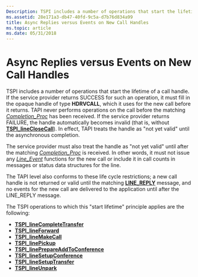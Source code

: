 ```yaml
---
Description: TSPI includes a number of operations that start the lifetime of a call handle.
ms.assetid: 28e171a3-db47-40fd-9c5a-d7b76d834a99
title: Async Replies versus Events on New Call Handles
ms.topic: article
ms.date: 05/31/2018
---
```


# Async Replies versus Events on New Call Handles

TSPI includes a number of operations that start the lifetime of a call handle. If the service provider returns SUCCESS for such an operation, it must fill in the opaque handle of type **HDRVCALL**, which it uses for the new call before it returns. TAPI never performs operations on the call before the matching [*Completion\_Proc*](https://msdn.microsoft.com/en-us/library/ms725180(v=VS.85).aspx) has been received. If the service provider returns FAILURE, the handle automatically becomes invalid (that is, without [**TSPI\_lineCloseCall**](https://msdn.microsoft.com/en-us/library/ms725532(v=VS.85).aspx)). In effect, TAPI treats the handle as "not yet valid" until the asynchronous completion.

The service provider must also treat the handle as "not yet valid" until after the matching [*Completion\_Proc*](https://msdn.microsoft.com/en-us/library/ms725180(v=VS.85).aspx) is received. In other words, it must not issue any [*Line\_Event*](https://msdn.microsoft.com/en-us/library/ms725228(v=VS.85).aspx) functions for the new call or include it in call counts in messages or status data structures for the line.

The TAPI level also conforms to these life cycle restrictions; a new call handle is not returned or valid until the matching [**LINE\_REPLY**](https://msdn.microsoft.com/en-us/library/ms736570(v=VS.85).aspx) message, and no events for the new call are delivered to the application until after the LINE\_REPLY message.

The TSPI operations to which this "start lifetime" principle applies are the following:

-   [**TSPI\_lineCompleteTransfer**](https://msdn.microsoft.com/en-us/library/ms725535(v=VS.85).aspx)
-   [**TSPI\_lineForward**](https://msdn.microsoft.com/en-us/library/ms725546(v=VS.85).aspx)
-   [**TSPI\_lineMakeCall**](https://msdn.microsoft.com/en-us/library/ms725576(v=VS.85).aspx)
-   [**TSPI\_linePickup**](https://msdn.microsoft.com/en-us/library/ms725585(v=VS.85).aspx)
-   [**TSPI\_linePrepareAddToConference**](https://msdn.microsoft.com/en-us/library/ms725586(v=VS.85).aspx)
-   [**TSPI\_lineSetupConference**](https://msdn.microsoft.com/en-us/library/ms725608(v=VS.85).aspx)
-   [**TSPI\_lineSetupTransfer**](https://msdn.microsoft.com/en-us/library/ms725609(v=VS.85).aspx)
-   [**TSPI\_lineUnpark**](https://msdn.microsoft.com/en-us/library/ms725613(v=VS.85).aspx)

 

 



